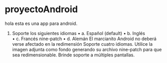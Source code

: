 # proyectoAndroid
hola esta es una app para android.
1.	Soporte los siguientes idiomas
•	a. Español (default)
•	b. Inglés  
•	c. Francés  nine-patch
•	d. Alemán
El marcianito Android no deberá verse afectado en la redimensión
Soporte cuatro idiomas.
Utilice la imagen adjunta como fondo generando su archivo nine-patch para que sea redimensionable.
Brinde soporte a múltiples pantallas.
